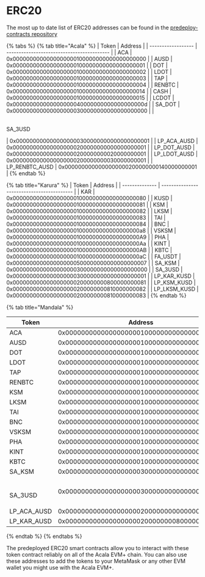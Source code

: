 # ERC20

The most up to date list of ERC20 addresses can be found in the [predeploy-contracts repository](https://github.com/AcalaNetwork/predeploy-contracts/tree/master/contracts/utils)

{% tabs %}
{% tab title="Acala" %}
| Token              | Address                                    |
| ------------------ | ------------------------------------------ |
| ACA                | 0x0000000000000000000100000000000000000000 |
| AUSD               | 0x0000000000000000000100000000000000000001 |
| DOT                | 0x0000000000000000000100000000000000000002 |
| LDOT               | 0x0000000000000000000100000000000000000003 |
| TAP                | 0x0000000000000000000100000000000000000004 |
| RENBTC             | 0x0000000000000000000100000000000000000014 |
| CASH               | 0x0000000000000000000100000000000000000015 |
| LCDOT              | 0x000000000000000000040000000000000000000d |
| SA\_DOT            | 0x0000000000000000000300000000000000000000 |
| <p><br>SA_3USD</p> | 0x0000000000000000000300000000000000000001 |
| LP\_ACA\_AUSD      | 0x0000000000000000000200000000000000000001 |
| LP\_DOT\_AUSD      | 0x0000000000000000000200000000020000000001 |
| LP\_LDOT\_AUSD     | 0x0000000000000000000200000000030000000001 |
| LP\_RENBTC\_AUSD   | 0x0000000000000000000200000000140000000001 |
{% endtab %}

{% tab title="Karura" %}
| Token          | Address                                    |
| -------------- | ------------------------------------------ |
| KAR            | 0x0000000000000000000100000000000000000080 |
| KUSD           | 0x0000000000000000000100000000000000000081 |
| KSM            | 0x0000000000000000000100000000000000000082 |
| LKSM           | 0x0000000000000000000100000000000000000083 |
| TAI            | 0x0000000000000000000100000000000000000084 |
| BNC            | 0x00000000000000000001000000000000000000a8 |
| VSKSM          | 0x00000000000000000001000000000000000000A9 |
| PHA            | 0x00000000000000000001000000000000000000Aa |
| KINT           | 0x00000000000000000001000000000000000000AB |
| KBTC           | 0x00000000000000000001000000000000000000aC |
| FA\_USDT       | 0x0000000000000000000500000000000000000007 |
| SA\_KSM        | 0x0000000000000000000300000000000000000000 |
| SA\_3USD       | 0x0000000000000000000300000000000000000001 |
| LP\_KAR\_KUSD  | 0x0000000000000000000200000000800000000081 |
| LP\_KSM\_KUSD  | 0x0000000000000000000200000000810000000082 |
| LP\_LKSM\_KUSD | 0x0000000000000000000200000000810000000083 |
{% endtab %}

{% tab title="Mandala" %}


| Token              | Address                                    |
| ------------------ | ------------------------------------------ |
| ACA                | 0x0000000000000000000100000000000000000000 |
| AUSD               | 0x0000000000000000000100000000000000000001 |
| DOT                | 0x0000000000000000000100000000000000000002 |
| LDOT               | 0x0000000000000000000100000000000000000003 |
| TAP                | 0x0000000000000000000100000000000000000004 |
| RENBTC             | 0x0000000000000000000100000000000000000014 |
| KSM                | 0x0000000000000000000100000000000000000082 |
| LKSM               | 0x0000000000000000000100000000000000000083 |
| TAI                | 0x0000000000000000000100000000000000000084 |
| BNC                | 0x00000000000000000001000000000000000000a8 |
| VSKSM              | 0x00000000000000000001000000000000000000A9 |
| PHA                | 0x00000000000000000001000000000000000000Aa |
| KINT               | 0x00000000000000000001000000000000000000AB |
| KBTC               | 0x00000000000000000001000000000000000000aC |
| SA\_KSM            | 0x0000000000000000000300000000000000000000 |
| <p><br>SA_3USD</p> | 0x0000000000000000000300000000000000000001 |
| LP\_ACA\_AUSD      | 0x0000000000000000000200000000000000000001 |
| LP\_KAR\_AUSD      | 0x0000000000000000000200000000800000000081 |
{% endtab %}
{% endtabs %}

The predeployed ERC20 smart contracts allow you to interact with these token contract reliably on all of the Acala EVM+ chain. You can also use these addresses to add the tokens to your MetaMask or any other EVM wallet you might use with the Acala EVM+.
